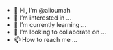 - 👋 Hi, I’m @alioumah
- 👀 I’m interested in ...
- 🌱 I’m currently learning ...
- 💞️ I’m looking to collaborate on ...
- 📫 How to reach me ...

<!---
alioumah/alioumah is a ✨ special ✨ repository because its `README.md` (this file) appears on your GitHub profile.
You can click the Preview link to take a look at your changes.
--->
